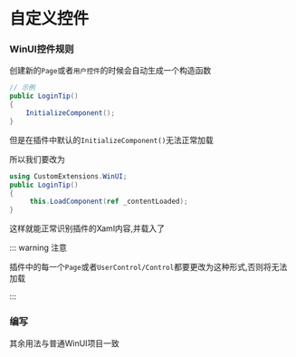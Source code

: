 # 自定义控件

### WinUI控件规则

创建新的`Page`或者`用户控件`的时候会自动生成一个构造函数

```csharp
// 示例
public LoginTip()
{
    InitializeComponent();
}
```
但是在插件中默认的`InitializeComponent()`无法正常加载

所以我们要改为
```csharp
using CustomExtensions.WinUI;
public LoginTip()
{
     this.LoadComponent(ref _contentLoaded);
}
```

这样就能正常识别插件的Xaml内容,并载入了

::: warning 注意

插件中的每一个`Page`或者`UserControl/Control`都要更改为这种形式,否则将无法加载

:::

### 编写

其余用法与普通WinUI项目一致

